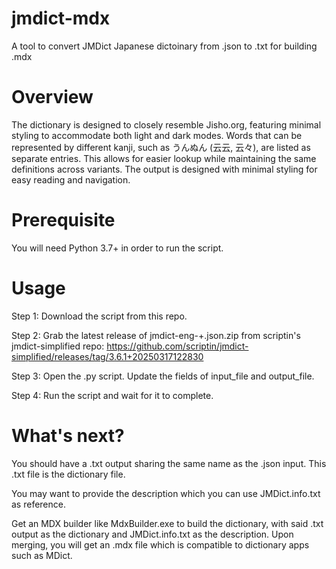 # jmdict-mdx
A tool to convert JMDict Japanese dictoinary from .json to .txt for building .mdx

# Overview
The dictionary is designed to closely resemble Jisho.org, featuring minimal styling to accommodate both light and dark modes.
Words that can be represented by different kanji, such as うんぬん (云云, 云々), are listed as separate entries. This allows for easier lookup while maintaining the same definitions across variants.
The output is designed with minimal styling for easy reading and navigation.

# Prerequisite
You will need Python 3.7+ in order to run the script.

# Usage
Step 1: Download the script from this repo.

Step 2: Grab the latest release of jmdict-eng-<version>+<time>.json.zip from scriptin's jmdict-simplified repo:
https://github.com/scriptin/jmdict-simplified/releases/tag/3.6.1+20250317122830

Step 3: Open the .py script. Update the fields of input_file and output_file.

Step 4: Run the script and wait for it to complete.

# What's next?
You should have a .txt output sharing the same name as the .json input. This .txt file is the dictionary file.

You may want to provide the description which you can use JMDict.info.txt as reference.

Get an MDX builder like MdxBuilder.exe to build the dictionary, with said .txt output as the dictionary and JMDict.info.txt as the description. Upon merging, you will get an .mdx file which is compatible to dictionary apps such as MDict.

